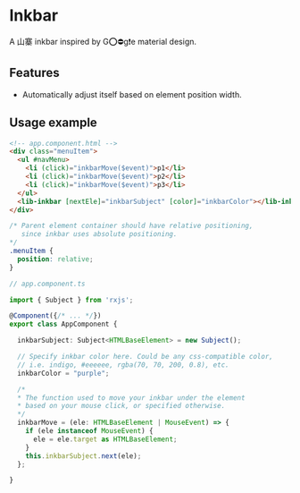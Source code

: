 # Inkbar
A 山寨 inkbar inspired by G⭕⛔g❗e material design.

## Features
- Automatically adjust itself based on element position width.

## Usage example

``` html
<!-- app.component.html -->
<div class="menuItem">
  <ul #navMenu>
    <li (click)="inkbarMove($event)">p1</li>
    <li (click)="inkbarMove($event)">p2</li>
    <li (click)="inkbarMove($event)">p3</li>
  </ul>
  <lib-inkbar [nextEle]="inkbarSubject" [color]="inkbarColor"></lib-inkbar>
</div>

```

``` css
/* Parent element container should have relative positioning,
   since inkbar uses absolute positioning.
*/
.menuItem {
  position: relative;
}
```

``` typescript javascript
// app.component.ts

import { Subject } from 'rxjs';

@Component({/* ... */})
export class AppComponent { 

  inkbarSubject: Subject<HTMLBaseElement> = new Subject();

  // Specify inkbar color here. Could be any css-compatible color,
  // i.e. indigo, #eeeeee, rgba(70, 70, 200, 0.8), etc.
  inkbarColor = "purple"; 

  /*
  * The function used to move your inkbar under the element 
  * based on your mouse click, or specified otherwise.
  */
  inkbarMove = (ele: HTMLBaseElement | MouseEvent) => {
    if (ele instanceof MouseEvent) {
      ele = ele.target as HTMLBaseElement;
    }
    this.inkbarSubject.next(ele);
  };

}

```